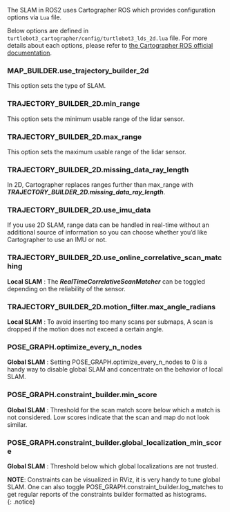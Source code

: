 
The SLAM in ROS2 uses Cartographer ROS which provides configuration options via `Lua` file.

Below options are defined in `turtlebot3_cartographer/config/turtlebot3_lds_2d.lua` file.
For more details about each options, please refer to [the Cartographer ROS official documentation](https://google-cartographer-ros.readthedocs.io/en/latest/algo_walkthrough.html).


### MAP_BUILDER.use_trajectory_builder_2d 
This option sets the type of SLAM.
  
### TRAJECTORY_BUILDER_2D.min_range 
This option sets the minimum usable range of the lidar sensor.
  
### TRAJECTORY_BUILDER_2D.max_range 
This option sets the maximum usable range of the lidar sensor.
  
### TRAJECTORY_BUILDER_2D.missing_data_ray_length 
In 2D, Cartographer replaces ranges further than max_range with _**TRAJECTORY_BUILDER_2D.missing_data_ray_length**_.
  
### TRAJECTORY_BUILDER_2D.use_imu_data 
If you use 2D SLAM, range data can be handled in real-time without an additional source of information so you can choose whether you’d like Cartographer to use an IMU or not.
  
### TRAJECTORY_BUILDER_2D.use_online_correlative_scan_matching 
**Local SLAM** : The _**RealTimeCorrelativeScanMatcher**_ can be toggled depending on the reliability of the sensor.
  
### TRAJECTORY_BUILDER_2D.motion_filter.max_angle_radians 
**Local SLAM** : To avoid inserting too many scans per submaps, A scan is dropped if the motion does not exceed a certain angle.
  
### POSE_GRAPH.optimize_every_n_nodes 
**Global SLAM** : Setting POSE_GRAPH.optimize_every_n_nodes to 0 is a handy way to disable global SLAM and concentrate on the behavior of local SLAM.  
  
### POSE_GRAPH.constraint_builder.min_score 
**Global SLAM** : Threshold for the scan match score below which a match is not considered. Low scores indicate that the scan and map do not look similar.
  
### POSE_GRAPH.constraint_builder.global_localization_min_score 
**Global SLAM** : Threshold below which global localizations are not trusted.
  
**NOTE**: Constraints can be visualized in RViz, it is very handy to tune global SLAM. One can also toggle POSE_GRAPH.constraint_builder.log_matches to get regular reports of the constraints builder formatted as histograms.  
{: .notice}  
